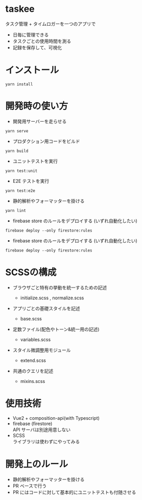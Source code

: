 # taskee

タスク管理 + タイムロガーを一つのアプリで

- 日毎に管理できる
- タスクごとの使用時間を測る
- 記録を保存して、可視化

# インストール

```
yarn install
```

# 開発時の使い方

- 開発用サーバーを走らせる

```
yarn serve
```

- プロダクション用コードをビルド

```
yarn build
```

- ユニットテストを実行

```
yarn test:unit
```

- E2E テストを実行

```
yarn test:e2e
```

- 静的解析やフォーマッターを掛ける

```
yarn lint
```

- firebase store のルールをデプロイする (いずれ自動化したい)

```
firebase deploy --only firestore:rules
```

- firebase store のルールをデプロイする (いずれ自動化したい)

```
firebase deploy --only firestore:rules
```


# SCSSの構成

 - ブラウザごと特有の挙動を統一するための記述
    - initialize.scss , normalize.scss

- アプリごとの基礎スタイルを記述
    - base.scss

- 定数ファイル(配色やトーン&統一用の記述)

  - variables.scss

- スタイル微調整用モジュール

    - extend.scss

- 共通のクエリを記述

    - mixins.scss

# 使用技術

- Vue2 + composition-api(with Typescript)
- firebase (firestore)  
  API サーバは別途用意しない
- SCSS  
  ライブラリは使わずにやってみる

# 開発上のルール

- 静的解析やフォーマッターを掛ける
- PR ベースで行う
- PR にはコードに対して基本的にユニットテストも付随させる
